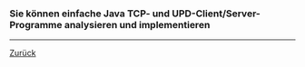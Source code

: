 ### Sie können einfache Java TCP- und UPD-Client/Server-Programme analysieren und implementieren

---

[Zurück](800netzwerk.md)


